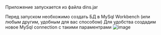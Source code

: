 Приложение запускается из файла dins.jar

Перед запуском необхожимо создать БД в MySql Workbench (или любым другим, удобным для вас способом)
Для удобства создадим новое MySql connection с такими параментрами 
![image](https://user-images.githubusercontent.com/62572691/91643564-0f5ed800-ea3d-11ea-8a88-8d6f88e1fa0b.png)
